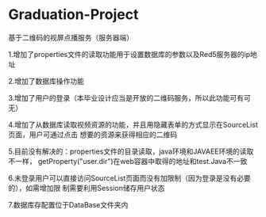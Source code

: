 # Graduation-Project
基于二维码的视屏点播服务（服务器端）

1.增加了properties文件的读取功能用于设置数据库的参数以及Red5服务器的ip地址

2.增加了数据库操作功能

3.增加了用户的登录（本毕业设计应当是开放的二维码服务，所以此功能可有可无）

4.增加了从数据库读取视频资源的功能，并且用隐藏表单的方式显示在SourceList页面，用户可通过点击
想要的资源来获得相应的二维码

5.目前没有解决的：properties文件的目录读取，java环境和JAVAEE环境的读取不一样，
getProperty("user.dir")在web容器中取得的地址和test.Java不一致

6.未登录用户可以直接访问SourceList页面而没有加限制（因为登录是没有必要的），如需增加限
制需要利用Session储存用户状态

7.数据库存配置位于DataBase文件夹内
